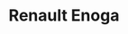---
title: "Renault Enoga"
url: /villebois-lavalette/renault-enoga/
shop: réparation de voitures
---